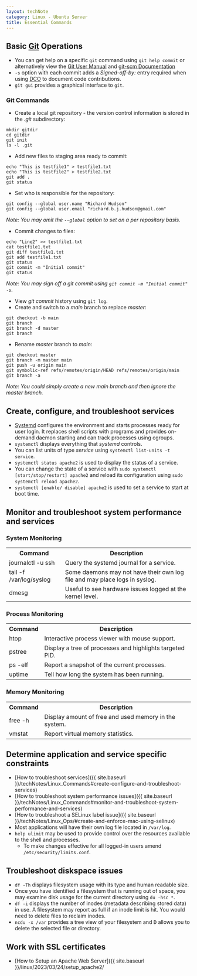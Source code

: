 ```yaml
---
layout: techNote
category: Linux - Ubuntu Server
title: Essential Commands
---
```

## Basic [Git](https://mirrors.edge.kernel.org/pub/software/scm/git/) Operations
- You can get help on a specific `git` command using `git help commit` or alternatively view the [Git User Manual](https://mirrors.edge.kernel.org/pub/software/scm/git/docs/user-manual.html) and [git-scm Documentation](https://git-scm.com/doc)
- `-s` option with each commit adds a *Signed-off-by:* entry required when using [DCO](https://wiki.linuxfoundation.org/dco) to document code contributions.
- `git gui` provides a graphical interface to `git`.

### Git Commands
- Create a local git repository - the version control information is stored in the *.git* subdirectory:
```
mkdir gitdir
cd gitdir
git init
ls -l .git
```
- Add new files to staging area ready to commit:

```
echo "This is testfile1" > testfile1.txt
echo "This is testfile2" > testfile2.txt
git add .
git status
```

- Set who is responsible for the repository:
```
git config --global user.name "Richard Hudson"
git config --global user.email "richard.b.j.hudson@gmail.com"
```
*Note: You may omit the `--global` option to set on a per repository basis.*

- Commit changes to files:

```
echo "Line2" >> testfile1.txt
cat testfile1.txt
git diff testfile1.txt
git add testfile1.txt
git status
git commit -m "Initial commit"
git status
```
*Note: You may sign off a git commit using `git commit -m "Initial commit" -s`.*

- View *git commit* history using `git log`. 
- Create and switch to a *main* branch to replace *master*:

```
git checkout -b main
git branch
git branch -d master
git branch
```

- Rename *master* branch to *main*:

```
git checkout master
git branch -m master main
git push -u origin main
git symbolic-ref refs/remotes/origin/HEAD refs/remotes/origin/main
git branch -a
```
*Note: You could simply create a new main branch and then ignore the master branch.*

## <a id="create-configure-and-troubleshoot-services"></a>Create, configure, and troubleshoot services
- [Systemd](https://manpages.ubuntu.com/manpages/bionic/man1/systemd.1.html) configures the environment and starts processes ready for user login. It replaces shell scripts with programs and provides on-demand daemon starting and can track processes using cgroups. 
- `systemctl` displays everything that *systemd* controls.
- You can list units of type *service* using `systemctl list-units -t service`.
- `systemctl status apache2` is used to display the status of a service.
- You can change the state of a service with `sudo systemctl [start/stop/restart] apache2` and reload its configuration using `sudo systemctl reload apache2`.
- `systemctl [enable/ disable] apache2` is used to set a service to start at boot time.

## <a id="monitor-and-troubleshoot-system-performance-and-services"></a>Monitor and troubleshoot system performance and services
### System Monitoring
<table>
<tr><th>Command</th><th>Description</th></tr>  
<tr><td>journalctl -u ssh</td><td>Query the systemd journal for a service.</td></tr>
<tr><td>tail -f /var/log/syslog</td><td>Some daemons may not have their own log file and may place logs in syslog.</td></tr>
<tr><td>dmesg</td><td>Useful to see hardware issues logged at the kernel level.
</td></tr>
</table>

### Process Monitoring
<table>
<tr><th>Command</th><th>Description</th></tr>  
<tr><td>htop</td><td>Interactive process viewer with mouse support.</td></tr>
<tr><td>pstree</td><td>Display a tree of processes and highlights targeted PID.</td></tr>
<tr><td>ps -elf</td><td>Report a snapshot of the current processes.</td></tr>
<tr><td>uptime</td><td>Tell how long the system has been running.</td></tr>
</table>

### Memory Monitoring
<table>
<tr><th>Command</th><th>Description</th></tr>  
<tr><td>free -h</td><td>Display amount of free and used memory in the system.</td></tr>
<tr><td>vmstat</td><td>Report virtual memory statistics.</td></tr>
</table>

## Determine application and service specific constraints
- [How to troubleshoot services]({{ site.baseurl }}/techNotes/Linux_Commands#create-configure-and-troubleshoot-services)
- [How to troubleshoot system performance issues]({{ site.baseurl }}/techNotes/Linux_Commands#monitor-and-troubleshoot-system-performance-and-services)
- [How to troubleshoot a SELinux label issue]({{ site.baseurl }}/techNotes/Linux_Ops/#create-and-enforce-mac-using-selinux)
- Most applications will have their own log file located in `/var/log`.
- `help ulimit` may be used to provide control over the resources available to the shell and processes.
    - To make changes effective for all logged-in users amend `/etc/security/limits.conf`.

## Troubleshoot diskspace issues
- `df -Th` displays filesystem usage with its type and human readable size.
- Once you have identified a filesystem that is running out of space, you may examine disk usage for the current directory using `du -hsc *`.
- `df -i` displays the number of inodes (metadata describing stored data) in use. A filesystem may report as full if an inode limit is hit. You would need to delete files to reclaim inodes.
- `ncdu -x /var` provides a tree view of your filesystem and <kbd>D</kbd> allows you to delete the selected file or directory.

## Work with SSL certificates
- [How to Setup an Apache Web Server]({{ site.baseurl }}/linux/2023/03/24/setup_apache2/